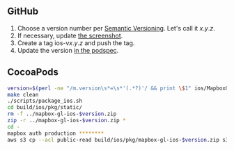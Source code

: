 ## GitHub

1. Choose a version number per [Semantic Versioning](http://semver.org/). Let's call it _x_._y_._z_.
1. If necessary, update [the screenshot](https://github.com/mapbox/mapbox-gl-native/blob/master/ios/screenshot.png).
1. Create a tag ios-v<i>x</i>._y_._z_ and push the tag. 
1. Update the version [in the podspec](https://github.com/mapbox/mapbox-gl-native/blob/master/ios/MapboxGL.podspec#L4). 

## CocoaPods

```bash
version=$(perl -ne "/m.version\s*=\s*'(.*?)'/ && print \$1" ios/MapboxGL.podspec)
make clean
./scripts/package_ios.sh
cd build/ios/pkg/static/
rm -f ../mapbox-gl-ios-$version.zip
zip -r ../mapbox-gl-ios-$version.zip *
cd -
mapbox auth production ********
aws s3 cp --acl public-read build/ios/pkg/mapbox-gl-ios-$version.zip s3://mapbox/mapbox-gl-native/ios/mapbox-gl-ios-$version.zip
```